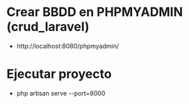 # Crear BBDD en PHPMYADMIN (crud_laravel)
- http://localhost:8080/phpmyadmin/

# Ejecutar proyecto
- php artisan serve --port=8000
